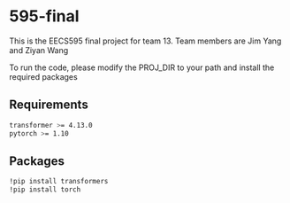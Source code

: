 # 595-final
This is the EECS595 final project for team 13. Team members are Jim Yang and Ziyan Wang

To run the code, please modify the PROJ_DIR to your path and install the required packages

## Requirements
```sh
transformer >= 4.13.0
pytorch >= 1.10
```

## Packages

```sh
!pip install transformers
!pip install torch
```
